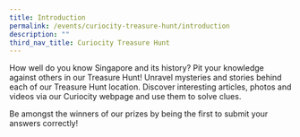 ```yaml
---
title: Introduction
permalink: /events/curiocity-treasure-hunt/introduction
description: ""
third_nav_title: Curiocity Treasure Hunt
---
```

How well do you know Singapore and its history? Pit your knowledge against others in our Treasure Hunt! Unravel mysteries and stories behind each of our Treasure Hunt location. Discover interesting articles, photos and videos via our Curiocity webpage and use them to solve clues. 

Be amongst the winners of our prizes by being the first to submit your answers correctly!
